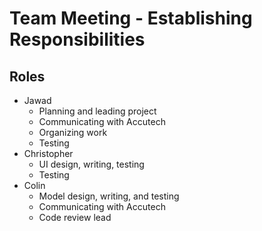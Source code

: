 Team Meeting - Establishing Responsibilities
============================================

Roles
-----

-	Jawad
	-	Planning and leading project
	-	Communicating with Accutech
	-	Organizing work
	-	Testing
-	Christopher
	-	UI design, writing, testing
	-	Testing
-	Colin
	-	Model design, writing, and testing
	-	Communicating with Accutech
	-	Code review lead
